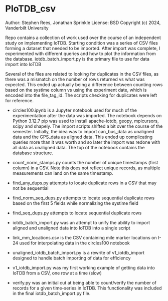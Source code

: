 # PIoTDB_csv
Author: Stephen Rees, Jonathan Sprinkle License: BSD Copyright (c) 2024, Vanderbilt University

Repo contains a collection of work used over the course of an independent study on implementing IoTDB.
Starting condition was a series of CSV files forming a dataset that needed to be imported. After import was
complete, I experimented with different queries and how to plot the information from the database.
iotdb_batch_import.py is the primary file to use for data import into IoTDB

Several of the files are related to looking for duplicates in the CSV files, as there was a mismatch on the
number of rows returned vs what was expected. This ended up actually being a difference between counting rows
based on the systime column vs using the experiment date, which is encoded into the file_tag_id. The scripts
checking for duplicates were left for reference.

* circles100.ipynb is a Jupyter notebook used for much of the experimentation after the data was imported. The 
notebook depends on Python 3.12.7 pip was used to install apache-iotdb, geopy, mplcursors, scipy and shapely.
The import scripts shifted a bit over the course of the semester. Initially, the idea was to import can_bus_data
as unaligned data and the GPS_data as aligned data. This ended up complicating queries more than it was worth
and so later the import was redone with all data as unaligned data. The top of the notebook contains the
database structure.

* count_norm_stamps.py counts the number of unique timestamps (first column) in a CSV. Note this does not reflect unique
records, as multiple measurements can land on the same timestamp.

* find_any_dups.py attempts to locate duplicate rows in a CSV that may not be sequential
* find_norm_seq_dups.py attempts to locate sequential duplicate rows based on the first 5 fields while normalizing the systime field
* find_seq_dups.py attempts to locate sequential duplicate rows
* iotdb_batch_import.py was an attempt to unify the ability to import aligned and unaligned data into IoTDB into a single script
* link_mm_locations.csv is the CSV containing mile marker locations on I-24 used for interpolating data in the circles100 notebook
* unaligned_iotdb_batch_import.py is a rewrite of v1_iotdb_import designed to handle batch importing of data for efficiency
* v1_iotdb_import.py was my first working example of getting data into IoTDB from a CSV, one row at a time (slow)
* verify.py was an initial cut at being able to count/verify the number of records for a given time-series in IoTDB. This functionality
  was included in the final iotdb_batch_import.py file.
